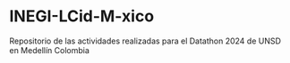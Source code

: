 # INEGI-LCid-M-xico
Repositorio de las actividades realizadas para el Datathon 2024 de UNSD en Medellín Colombia
